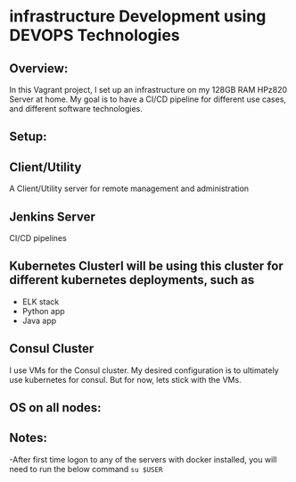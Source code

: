 # infrastructure Development using DEVOPS Technologies

## Overview:
In this Vagrant project, I set up an infrastructure on my 128GB RAM HPz820 Server at home. My goal is to have a CI/CD pipeline for different use cases, and different software technologies.

## Setup:

## Client/Utility
A Client/Utility server for remote management and administration

## Jenkins Server
CI/CD pipelines

## Kubernetes ClusterI will be using this cluster for different kubernetes deployments, such as
- ELK stack
- Python app
- Java app

## Consul Cluster
I use VMs for the Consul cluster. My desired configuration is to ultimately use kubernetes for consul. But for now, lets stick with the VMs.

## OS on all nodes:

## Notes:
-After first time logon to any of the servers with docker installed, you will need to run the below command
```su $USER```

